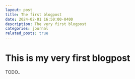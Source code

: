```yaml
---
layout: post
title: The first blogpost
date: 2024-02-01 16:50:00-0400
description: The very first blogpost
categories: journal
related_posts: true
---
```


# This is my very first blogpost

TODO..
